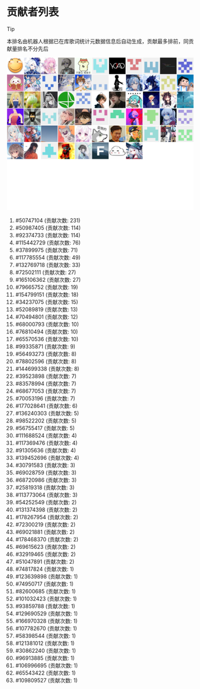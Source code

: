 # 贡献者列表

> [!TIP]
> 本排名由机器人根据已在库歌词统计元数据信息后自动生成，贡献最多排前，同贡献量排名不分先后

![贡献者头像画廊](./CONTRIBUTORS.svg)

1. #50747104 (贡献次数: 231)
2. #50987405 (贡献次数: 114)
3. #92374733 (贡献次数: 114)
4. #115442729 (贡献次数: 76)
5. #37899975 (贡献次数: 71)
6. #117785554 (贡献次数: 49)
7. #132769718 (贡献次数: 33)
8. #72502111 (贡献次数: 27)
9. #165106362 (贡献次数: 27)
10. #79665752 (贡献次数: 19)
11. #154799151 (贡献次数: 18)
12. #34237075 (贡献次数: 15)
13. #52089819 (贡献次数: 13)
14. #70494801 (贡献次数: 12)
15. #68000793 (贡献次数: 10)
16. #76810494 (贡献次数: 10)
17. #65570536 (贡献次数: 10)
18. #99335871 (贡献次数: 9)
19. #56493273 (贡献次数: 8)
20. #78802596 (贡献次数: 8)
21. #144699338 (贡献次数: 8)
22. #39523898 (贡献次数: 7)
23. #83578994 (贡献次数: 7)
24. #68677053 (贡献次数: 7)
25. #70053196 (贡献次数: 7)
26. #177028641 (贡献次数: 6)
27. #136240303 (贡献次数: 5)
28. #98522202 (贡献次数: 5)
29. #56755417 (贡献次数: 5)
30. #111688524 (贡献次数: 4)
31. #117369476 (贡献次数: 4)
32. #91305636 (贡献次数: 4)
33. #139452696 (贡献次数: 4)
34. #30791583 (贡献次数: 3)
35. #69028759 (贡献次数: 3)
36. #68720986 (贡献次数: 3)
37. #25819318 (贡献次数: 3)
38. #113773064 (贡献次数: 3)
39. #54252549 (贡献次数: 2)
40. #131374398 (贡献次数: 2)
41. #178267954 (贡献次数: 2)
42. #72300219 (贡献次数: 2)
43. #69021881 (贡献次数: 2)
44. #178468370 (贡献次数: 2)
45. #69615623 (贡献次数: 2)
46. #32919465 (贡献次数: 2)
47. #51047891 (贡献次数: 2)
48. #74817824 (贡献次数: 1)
49. #123639898 (贡献次数: 1)
50. #74950717 (贡献次数: 1)
51. #82600685 (贡献次数: 1)
52. #101032423 (贡献次数: 1)
53. #93859788 (贡献次数: 1)
54. #129690529 (贡献次数: 1)
55. #166970328 (贡献次数: 1)
56. #107782670 (贡献次数: 1)
57. #58398544 (贡献次数: 1)
58. #121381012 (贡献次数: 1)
59. #30862240 (贡献次数: 1)
60. #96913885 (贡献次数: 1)
61. #106996695 (贡献次数: 1)
62. #65543422 (贡献次数: 1)
63. #109809527 (贡献次数: 1)
